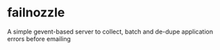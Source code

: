 failnozzle
==========

A simple gevent-based server to collect, batch and de-dupe application errors before emailing